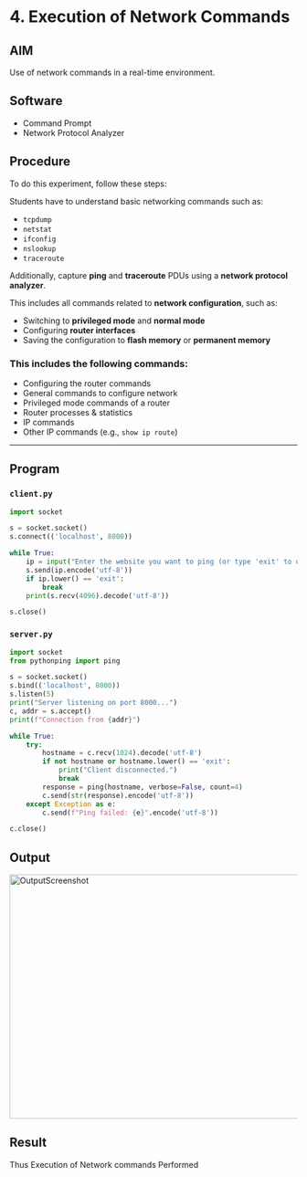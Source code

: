 # 4. Execution of Network Commands

## AIM  
Use of network commands in a real-time environment.

## Software  
- Command Prompt  
- Network Protocol Analyzer

## Procedure  
To do this experiment, follow these steps:

Students have to understand basic networking commands such as:

- `tcpdump`
- `netstat`
- `ifconfig`
- `nslookup`
- `traceroute`

Additionally, capture **ping** and **traceroute** PDUs using a **network protocol analyzer**.

This includes all commands related to **network configuration**, such as:

- Switching to **privileged mode** and **normal mode**
- Configuring **router interfaces**
- Saving the configuration to **flash memory** or **permanent memory**

### This includes the following commands:

- Configuring the router commands  
- General commands to configure network  
- Privileged mode commands of a router  
- Router processes & statistics  
- IP commands  
- Other IP commands (e.g., `show ip route`)

---

## Program

### `client.py`

```python
import socket

s = socket.socket()
s.connect(('localhost', 8000))

while True:
    ip = input("Enter the website you want to ping (or type 'exit' to quit): ")
    s.send(ip.encode('utf-8'))
    if ip.lower() == 'exit':
        break
    print(s.recv(4096).decode('utf-8'))

s.close()
```




### `server.py`
``` python
import socket
from pythonping import ping

s = socket.socket()
s.bind(('localhost', 8000))
s.listen(5)
print("Server listening on port 8000...")
c, addr = s.accept()
print(f"Connection from {addr}")

while True:
    try:
        hostname = c.recv(1024).decode('utf-8')
        if not hostname or hostname.lower() == 'exit':
            print("Client disconnected.")
            break
        response = ping(hostname, verbose=False, count=4)
        c.send(str(response).encode('utf-8'))
    except Exception as e:
        c.send(f"Ping failed: {e}".encode('utf-8'))

c.close()
```

## Output

<img width="1576" height="428" alt="OutputScreenshot" src="https://github.com/user-attachments/assets/5fe2d1ed-c58a-40b2-b702-3522b9db4f78" />


## Result
Thus Execution of Network commands Performed 
